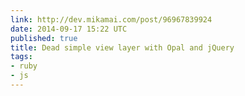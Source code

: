 ```yaml
---
link: http://dev.mikamai.com/post/96967839924
date: 2014-09-17 15:22 UTC
published: true
title: Dead simple view layer with Opal and jQuery
tags:
- ruby
- js
---
```



